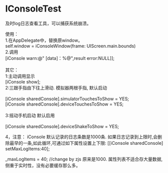 # IConsoleTest
及时log日志查看工具，可以捕获系统崩溃。


使用：<br>
1.在AppDelegate中，替换原window。 <br>
self.window = iConsoleWindow(frame: UIScreen.main.bounds)<br>
2.调用<br>
 [iConsole warn:@" [data]：%@",result error:NULL]];<br>
<br>
其它：<br>
1:主动调用显示<br>
[iConsole show];<br>
2:三跟手指由下往上滑动. 模拟器两根手指, 默认启动<br>
<br>
[iConsole sharedConsole].simulatorTouchesToShow = YES;  <br>
[iConsole sharedConsole].deviceTouchesToShow = YES;<br>
<br>
3:摇动手机启动 默认启用<br>
<br>
[iConsole sharedConsole].deviceShakeToShow = YES;<br>

4，注意：
iConsole 默认记录的日志条数是1000条. 如果日志记录到上限时,会删除最早的一条,如此循环,可通过如下属性设置上下限:
[[iConsole sharedConsole] setMaxLogItems:40];

_maxLogItems = 40; //change by zjs 原来是1000. 属性列表不适合存大量数据,侧重于实时性，没有必要缓存那么多。
